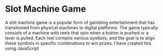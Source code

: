 # Slot Machine Game
 A slot machine game is a popular form of gambling entertainment that has transitioned from physical machines to digital platforms. The game typically consists of a machine with reels that spin when a button is pushed or a lever is pulled. Each reel contains various symbols, and the goal is to align these symbols in specific combinations to win prizes. I have created this using JavaScript

